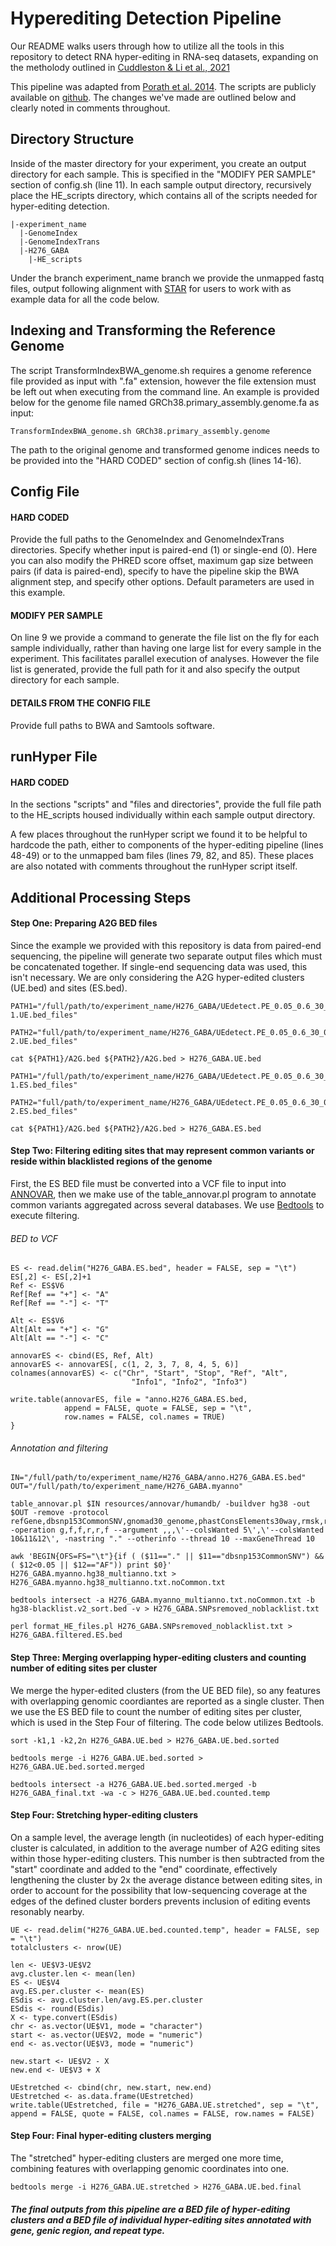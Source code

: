 # Hyperediting Detection Pipeline

Our README walks users through how to utilize all the tools in this repository to detect RNA hyper-editing in RNA-seq datasets, expanding on the metholody outlined in [Cuddleston & Li et al., 2021](https://www.biorxiv.org/content/10.1101/2021.07.16.452690v1)

This pipeline was adapted from [Porath et al. 2014](https://www.nature.com/articles/ncomms5726). The scripts are publicly available on [github](https://github.com/hagitpt/Hyper-editing). The changes we've made are outlined below and clearly noted in comments throughout.

## Directory Structure
Inside of the master directory for your experiment, you create an output directory for each sample. This is specified in the "MODIFY PER SAMPLE" section of config.sh (line 11). In each sample output directory, recursively place the HE_scripts directory, which contains all of the scripts needed for hyper-editing detection.

```
|-experiment_name
  |-GenomeIndex
  |-GenomeIndexTrans
  |-H276_GABA
    |-HE_scripts
```

Under the branch experiment_name branch we provide the unmapped fastq files, output following alignment with [STAR](https://github.com/alexdobin/STAR) for users to work with as example data for all the code below. 

## Indexing and Transforming the Reference Genome
The script TransformIndexBWA_genome.sh requires a genome reference file provided as input with ".fa" extension, however the file extension must be left out when executing from the command line. An example is provided below for the genome file named GRCh38.primary_assembly.genome.fa as input:

```
TransformIndexBWA_genome.sh GRCh38.primary_assembly.genome
```

The path to the original genome and transformed genome indices needs to be provided into the "HARD CODED" section of config.sh (lines 14-16).

## Config File
#### HARD CODED
Provide the full paths to the GenomeIndex and GenomeIndexTrans directories. Specify whether input is paired-end (1) or single-end (0). Here you can also modify the PHRED score offset, maximum gap size between pairs (if data is paired-end), specify to have the pipeline skip the BWA alignment step, and specify other options. Default parameters are used in this example.

#### MODIFY PER SAMPLE
On line 9 we provide a command to generate the file list on the fly for each sample individually, rather than having one large list for every sample in the experiment. This facilitates parallel execution of analyses. However the file list is generated, provide the full path for it and also specify the output directory for each sample.

#### DETAILS FROM THE CONFIG FILE
Provide full paths to BWA and Samtools software.

## runHyper File
#### HARD CODED
In the sections "scripts" and "files and directories", provide the full file path to the HE_scripts housed individually within each sample output directory.

A few places throughout the runHyper script we found it to be helpful to hardcode the path, either to components of the hyper-editing pipeline (lines 48-49) or to the unmapped bam files (lines 79, 82, and 85). These places are also notated with comments throughout the runHyper script itself.

## Additional Processing Steps
#### Step One: Preparing A2G BED files
Since the example we provided with this repository is data from paired-end sequencing, the pipeline will generate two separate output files which must be concatenated together. If single-end sequencing data was used, this isn't necessary. We are only considering the A2G hyper-edited clusters (UE.bed) and sites (ES.bed).

```
PATH1="/full/path/to/experiment_name/H276_GABA/UEdetect.PE_0.05_0.6_30_0.6_0.1_0.8_0.2/H276_GABA-1.UE.bed_files"

PATH2="full/path/to/experiment_name/H276_GABA/UEdetect.PE_0.05_0.6_30_0.6_0.1_0.8_0.2/H276_GABA-2.UE.bed_files"

cat ${PATH1}/A2G.bed ${PATH2}/A2G.bed > H276_GABA.UE.bed
```
```
PATH1="/full/path/to/experiment_name/H276_GABA/UEdetect.PE_0.05_0.6_30_0.6_0.1_0.8_0.2/H276_GABA-1.ES.bed_files"

PATH2="full/path/to/experiment_name/H276_GABA/UEdetect.PE_0.05_0.6_30_0.6_0.1_0.8_0.2/H276_GABA-2.ES.bed_files"

cat ${PATH1}/A2G.bed ${PATH2}/A2G.bed > H276_GABA.ES.bed
```

#### Step Two: Filtering editing sites that may represent common variants or reside within blacklisted regions of the genome

First, the ES BED file must be converted into a VCF file to input into [ANNOVAR](https://annovar.openbioinformatics.org/en/latest/user-guide/startup/#table_annovarpl), then we make use of the table_annovar.pl program to annotate common variants aggregated across several databases. We use [Bedtools](https://bedtools.readthedocs.io/en/latest/content/bedtools-suite.html) to execute filtering.

###### BED to VCF
```
ES <- read.delim("H276_GABA.ES.bed", header = FALSE, sep = "\t")
ES[,2] <- ES[,2]+1
Ref <- ES$V6
Ref[Ref == "+"] <- "A"
Ref[Ref == "-"] <- "T"

Alt <- ES$V6
Alt[Alt == "+"] <- "G"
Alt[Alt == "-"] <- "C"

annovarES <- cbind(ES, Ref, Alt)
annovarES <- annovarES[, c(1, 2, 3, 7, 8, 4, 5, 6)]
colnames(annovarES) <- c("Chr", "Start", "Stop", "Ref", "Alt",
                           "Info1", "Info2", "Info3")

write.table(annovarES, file = "anno.H276_GABA.ES.bed,
            append = FALSE, quote = FALSE, sep = "\t",
            row.names = FALSE, col.names = TRUE)
}
```

###### Annotation and filtering

```
IN="/full/path/to/experiment_name/H276_GABA/anno.H276_GABA.ES.bed"
OUT="/full/path/to/experiment_name/H276_GABA.myanno"

table_annovar.pl $IN resources/annovar/humandb/ -buildver hg38 -out $OUT -remove -protocol refGene,dbsnp153CommonSNV,gnomad30_genome,phastConsElements30way,rmsk,rediportal_012920 -operation g,f,f,r,r,f --argument ,,,\'--colsWanted 5\',\'--colsWanted 10&11&12\', -nastring "." --otherinfo --thread 10 --maxGeneThread 10

awk 'BEGIN{OFS=FS="\t"}{if ( ($11=="." || $11=="dbsnp153CommonSNV") && ( $12<0.05 || $12=="AF")) print $0}' H276_GABA.myanno.hg38_multianno.txt > H276_GABA.myanno.hg38_multianno.txt.noCommon.txt

bedtools intersect -a H276_GABA.myanno_multianno.txt.noCommon.txt -b hg38-blacklist.v2_sort.bed -v > H276_GABA.SNPsremoved_noblacklist.txt

perl format_HE_files.pl H276_GABA.SNPsremoved_noblacklist.txt > H276_GABA.filtered.ES.bed
```

#### Step Three: Merging overlapping hyper-editing clusters and counting number of editing sites per cluster

We merge the hyper-edited clusters (from the UE BED file), so any features with overlapping genomic coordiantes are reported as a single cluster. Then we use the ES BED file to count the number of editing sites per cluster, which is used in the Step Four of filtering. The code below utilizes Bedtools.

```
sort -k1,1 -k2,2n H276_GABA.UE.bed > H276_GABA.UE.bed.sorted

bedtools merge -i H276_GABA.UE.bed.sorted > H276_GABA.UE.bed.sorted.merged

bedtools intersect -a H276_GABA.UE.bed.sorted.merged -b H276_GABA_final.txt -wa -c > H276_GABA.UE.bed.counted.temp
```

#### Step Four: Stretching hyper-editing clusters

On a sample level, the average length (in nucleotides) of each hyper-editing cluster is calculated, in addition to the average number of A2G editing sites within those hyper-editing clusters. This number is then subtracted from the "start" coordinate and added to the "end" coordinate, effectively lengthening the cluster by 2x the average distance between editing sites, in order to account for the possibility that low-sequencing coverage at the edges of the defined cluster borders prevents inclusion of editing events resonably nearby.

```
UE <- read.delim("H276_GABA.UE.bed.counted.temp", header = FALSE, sep = "\t")
totalclusters <- nrow(UE)

len <- UE$V3-UE$V2
avg.cluster.len <- mean(len)
ES <- UE$V4
avg.ES.per.cluster <- mean(ES)
ESdis <- avg.cluster.len/avg.ES.per.cluster
ESdis <- round(ESdis)
X <- type.convert(ESdis)
chr <- as.vector(UE$V1, mode = "character")
start <- as.vector(UE$V2, mode = "numeric")
end <- as.vector(UE$V3, mode = "numeric")

new.start <- UE$V2 - X
new.end <- UE$V3 + X

UEstretched <- cbind(chr, new.start, new.end)
UEstretched <- as.data.frame(UEstretched)
write.table(UEstretched, file = "H276_GABA.UE.stretched", sep = "\t", append = FALSE, quote = FALSE, col.names = FALSE, row.names = FALSE)
```

#### Step Four: Final hyper-editing clusters merging

The "stretched" hyper-editing clusters are merged one more time, combining features with overlapping genomic coordinates into one.

```
bedtools merge -i H276_GABA.UE.stretched > H276_GABA.UE.bed.final

```

##### The final outputs from this pipeline are a BED file of hyper-editing clusters and a BED file of individual hyper-editing sites annotated with gene, genic region, and repeat type.
